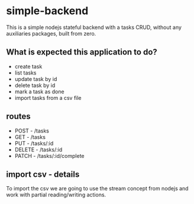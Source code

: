 # simple-backend
This is a simple nodejs stateful backend with a tasks CRUD, without any auxiliaries packages, built from zero. 

## What is expected this application to do?
- create task
- list tasks
- update task by id
- delete task by id
- mark a task as done
- import tasks from a csv file

## routes
- POST - /tasks
- GET - /tasks
- PUT - /tasks/:id
- DELETE - /tasks/:id
- PATCH - /tasks/:id/complete

## import csv - details
To import the csv we are going to use the stream concept from nodejs and work with partial reading/writing actions.
